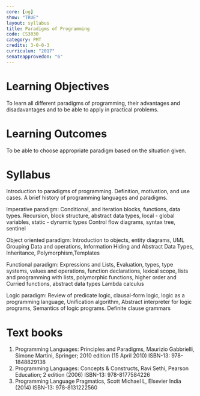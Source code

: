 ```yaml
---
core: [ug]
show: "TRUE"
layout: syllabus
title: Paradigms of Programming
code: CS3030
category: PMT
credits: 3-0-0-3
curriculum: "2017"
senateapprovedon: "6"
---
```



# Learning Objectives
To learn all different paradigms of programming,
their advantages and disadavantages and to be able to apply in practical
problems.

# Learning Outcomes
To be able to choose appropriate paradigm based on
the situation given.

# Syllabus

Introduction to paradigms of programming. Definition, motivation, and
use cases. A brief history of programming languages and paradigms.

Imperative paradigm: Conditional, and iteration blocks, functions, data
types. Recursion, block structure, abstract data types, local - global
variables, static - dynamic types Control flow diagrams, syntax tree,
sentinel

Object oriented paradigm: Introduction to objects, entity diagrams, UML
Grouping Data and operations, Information Hiding and Abstract Data
Types, Inheritance, Polymorphism,Templates

Functional paradigm: Expressions and Lists, Evaluation, types, type
systems, values and operations, function declarations, lexical scope,
lists and programming with lists, polymorphic functions, higher order
and Curried functions, abstract data types Lambda calculus

Logic paradigm: Review of predicate logic, clausal-form logic, logic as
a programming language, Unification algorithm, Abstract interpreter for
logic programs, Semantics of logic programs. Definite clause grammars

# Text books

1.  Programming Languages: Principles and Paradigms, Maurizio
    Gabbrielli, Simone Martini, Springer; 2010 edition (15 April 2010)
    ISBN-13: 978-1848829138
2.  Programming Languages: Concepts & Constructs, Ravi Sethi, Pearson
    Education; 2 edition (2006) ISBN-13: 978-8177584226
3.  Programming Language Pragmatics, Scott Michael L, Elsevier
    India (2014) ISBN-13: 978-8131222560

